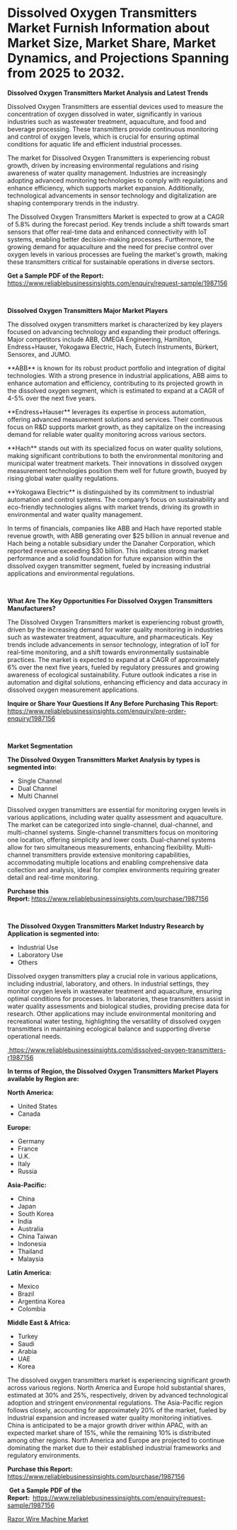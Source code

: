 <p><h1>Dissolved Oxygen Transmitters Market Furnish Information about Market Size, Market Share, Market Dynamics, and Projections Spanning from 2025 to 2032.</h1></p><p><strong>Dissolved Oxygen Transmitters Market Analysis and Latest Trends</strong></p>
<p><p>Dissolved Oxygen Transmitters are essential devices used to measure the concentration of oxygen dissolved in water, significantly in various industries such as wastewater treatment, aquaculture, and food and beverage processing. These transmitters provide continuous monitoring and control of oxygen levels, which is crucial for ensuring optimal conditions for aquatic life and efficient industrial processes.</p><p>The market for Dissolved Oxygen Transmitters is experiencing robust growth, driven by increasing environmental regulations and rising awareness of water quality management. Industries are increasingly adopting advanced monitoring technologies to comply with regulations and enhance efficiency, which supports market expansion. Additionally, technological advancements in sensor technology and digitalization are shaping contemporary trends in the industry.</p><p>The Dissolved Oxygen Transmitters Market is expected to grow at a CAGR of 5.8% during the forecast period. Key trends include a shift towards smart sensors that offer real-time data and enhanced connectivity with IoT systems, enabling better decision-making processes. Furthermore, the growing demand for aquaculture and the need for precise control over oxygen levels in various processes are fueling the market's growth, making these transmitters critical for sustainable operations in diverse sectors.</p></p>
<p><strong>Get a Sample PDF of the Report:&nbsp;</strong> <a href="https://www.reliablebusinessinsights.com/enquiry/request-sample/1987156?utm_campaign=2099&utm_medium=2&utm_source=Github&utm_content=ia&utm_term=10042025&utm_id=dissolved-oxygen-transmitters">https://www.reliablebusinessinsights.com/enquiry/request-sample/1987156</a></p>
<p>&nbsp;</p>
<p><strong>Dissolved Oxygen Transmitters Major Market Players</strong></p>
<p><p>The dissolved oxygen transmitters market is characterized by key players focused on advancing technology and expanding their product offerings. Major competitors include ABB, OMEGA Engineering, Hamilton, Endress+Hauser, Yokogawa Electric, Hach, Eutech Instruments, Bürkert, Sensorex, and JUMO.</p><p>**ABB** is known for its robust product portfolio and integration of digital technologies. With a strong presence in industrial applications, ABB aims to enhance automation and efficiency, contributing to its projected growth in the dissolved oxygen segment, which is estimated to expand at a CAGR of 4-5% over the next five years.</p><p>**Endress+Hauser** leverages its expertise in process automation, offering advanced measurement solutions and services. Their continuous focus on R&D supports market growth, as they capitalize on the increasing demand for reliable water quality monitoring across various sectors.</p><p>**Hach** stands out with its specialized focus on water quality solutions, making significant contributions to both the environmental monitoring and municipal water treatment markets. Their innovations in dissolved oxygen measurement technologies position them well for future growth, buoyed by rising global water quality regulations.</p><p>**Yokogawa Electric** is distinguished by its commitment to industrial automation and control systems. The company’s focus on sustainability and eco-friendly technologies aligns with market trends, driving its growth in environmental and water quality management.</p><p>In terms of financials, companies like ABB and Hach have reported stable revenue growth, with ABB generating over $25 billion in annual revenue and Hach being a notable subsidiary under the Danaher Corporation, which reported revenue exceeding $30 billion. This indicates strong market performance and a solid foundation for future expansion within the dissolved oxygen transmitter segment, fueled by increasing industrial applications and environmental regulations.</p></p>
<p>&nbsp;</p>
<p><strong>What Are The Key Opportunities For Dissolved Oxygen Transmitters Manufacturers?</strong></p>
<p><p>The Dissolved Oxygen Transmitters market is experiencing robust growth, driven by the increasing demand for water quality monitoring in industries such as wastewater treatment, aquaculture, and pharmaceuticals. Key trends include advancements in sensor technology, integration of IoT for real-time monitoring, and a shift towards environmentally sustainable practices. The market is expected to expand at a CAGR of approximately 6% over the next five years, fueled by regulatory pressures and growing awareness of ecological sustainability. Future outlook indicates a rise in automation and digital solutions, enhancing efficiency and data accuracy in dissolved oxygen measurement applications.</p></p>
<p><strong>Inquire or Share Your Questions If Any Before Purchasing This Report:</strong> <a href="https://www.reliablebusinessinsights.com/enquiry/pre-order-enquiry/1987156?utm_campaign=2099&utm_medium=2&utm_source=Github&utm_content=ia&utm_term=10042025&utm_id=dissolved-oxygen-transmitters">https://www.reliablebusinessinsights.com/enquiry/pre-order-enquiry/1987156</a></p>
<p>&nbsp;</p>
<p><strong>Market Segmentation</strong></p>
<p><strong>The Dissolved Oxygen Transmitters Market Analysis by types is segmented into:</strong></p>
<p><ul><li>Single Channel</li><li>Dual Channel</li><li>Multi Channel</li></ul></p>
<p><p>Dissolved oxygen transmitters are essential for monitoring oxygen levels in various applications, including water quality assessment and aquaculture. The market can be categorized into single-channel, dual-channel, and multi-channel systems. Single-channel transmitters focus on monitoring one location, offering simplicity and lower costs. Dual-channel systems allow for two simultaneous measurements, enhancing flexibility. Multi-channel transmitters provide extensive monitoring capabilities, accommodating multiple locations and enabling comprehensive data collection and analysis, ideal for complex environments requiring greater detail and real-time monitoring.</p></p>
<p><strong>Purchase this Report:&nbsp;</strong><a href="https://www.reliablebusinessinsights.com/purchase/1987156?utm_campaign=2099&utm_medium=2&utm_source=Github&utm_content=ia&utm_term=10042025&utm_id=dissolved-oxygen-transmitters">https://www.reliablebusinessinsights.com/purchase/1987156</a></p>
<p>&nbsp;</p>
<p><strong>The Dissolved Oxygen Transmitters Market Industry Research by Application is segmented into:</strong></p>
<p><ul><li>Industrial Use</li><li>Laboratory Use</li><li>Others</li></ul></p>
<p><p>Dissolved oxygen transmitters play a crucial role in various applications, including industrial, laboratory, and others. In industrial settings, they monitor oxygen levels in wastewater treatment and aquaculture, ensuring optimal conditions for processes. In laboratories, these transmitters assist in water quality assessments and biological studies, providing precise data for research. Other applications may include environmental monitoring and recreational water testing, highlighting the versatility of dissolved oxygen transmitters in maintaining ecological balance and supporting diverse operational needs.</p></p>
<p><a href="https://www.reliablebusinessinsights.com/dissolved-oxygen-transmitters-r1987156?utm_campaign=2099&utm_medium=2&utm_source=Github&utm_content=ia&utm_term=10042025&utm_id=dissolved-oxygen-transmitters">&nbsp;https://www.reliablebusinessinsights.com/dissolved-oxygen-transmitters-r1987156</a></p>
<p><strong>In terms of Region, the Dissolved Oxygen Transmitters Market Players available by Region are:</strong></p>
<p>
    <p> <strong> North America: </strong>
        <ul>
            <li>United States</li>
            <li>Canada</li>
        </ul>
        </p> 
    <p> <strong> Europe: </strong>
        <ul>
            <li>Germany</li>
            <li>France</li>
            <li>U.K.</li>
            <li>Italy</li>
            <li>Russia</li>
        </ul>
        </p> 
    <p> <strong> Asia-Pacific: </strong>
        <ul>
            <li>China</li>
            <li>Japan</li>
            <li>South Korea</li>
            <li>India</li>
            <li>Australia</li>
            <li>China Taiwan</li>
            <li>Indonesia</li>
            <li>Thailand</li>
            <li>Malaysia</li>
        </ul>
        </p> 
    <p> <strong> Latin America: </strong>
        <ul>
            <li>Mexico</li>
            <li>Brazil</li>
            <li>Argentina Korea</li>
            <li>Colombia</li>
        </ul>
        </p> 
    <p> <strong> Middle East & Africa: </strong>
        <ul>
            <li>Turkey</li>
            <li>Saudi</li>
            <li>Arabia</li>
            <li>UAE</li>
            <li>Korea</li>
        </ul>
    </p>
    </p>
<p><p>The dissolved oxygen transmitters market is experiencing significant growth across various regions. North America and Europe hold substantial shares, estimated at 30% and 25%, respectively, driven by advanced technological adoption and stringent environmental regulations. The Asia-Pacific region follows closely, accounting for approximately 20% of the market, fueled by industrial expansion and increased water quality monitoring initiatives. China is anticipated to be a major growth driver within APAC, with an expected market share of 15%, while the remaining 10% is distributed among other regions. North America and Europe are projected to continue dominating the market due to their established industrial frameworks and regulatory environments.</p></p>
<p><strong>Purchase this Report: </strong><a href="https://www.reliablebusinessinsights.com/purchase/1987156?utm_campaign=2099&utm_medium=2&utm_source=Github&utm_content=ia&utm_term=10042025&utm_id=dissolved-oxygen-transmitters">https://www.reliablebusinessinsights.com/purchase/1987156</a></p>
<p>&nbsp;<strong>Get a Sample PDF of the Report:&nbsp;&nbsp;</strong><a href="https://www.reliablebusinessinsights.com/enquiry/request-sample/1987156?utm_campaign=2099&utm_medium=2&utm_source=Github&utm_content=ia&utm_term=10042025&utm_id=dissolved-oxygen-transmitters">https://www.reliablebusinessinsights.com/enquiry/request-sample/1987156</a></p>
<p><strong></strong></p>
<p><p><a href="https://github.com/irisadoranrx/Market-Research-Report-List-1/blob/main/razor-wire-machine-market.md?utm_campaign=2099&utm_medium=2&utm_source=Github&utm_content=ia&utm_term=10042025&utm_id=dissolved-oxygen-transmitters">Razor Wire Machine Market</a></p></p>
